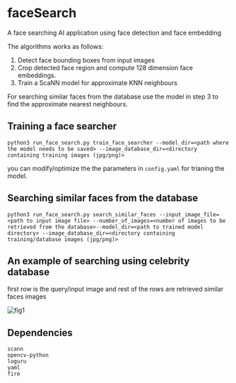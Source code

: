 # faceSearch
A face searching AI application using face detection and face embedding 

The algorithms works as follows:
1. Detect face bounding boxes from input images
2. Crop detected face region and compute 128 dimension face embeddings.
3. Train a ScaNN model for approximate KNN neighbours

For searching similar faces from the database use the model in step 3 to find the approximate nearest neighbours.

## Training a face searcher 
```
python3 run_face_search.py train_face_searcher --model_dir=<path where the model needs to be saved> --image_database_dir=<directory containing training images (jpg/png)>

```
you can modify/optimize the the parameters in ```config.yaml``` for trianing the model.

## Searching similar faces from the database
```
python3 run_face_search.py search_similar_faces --input_image_file=<path to input image file> --number_of_images=<number of images to be retrieved from the database>--model_dir=<path to trained model directory> --image_database_dir=<directory containing training/database images (jpg/png)>
```

## An example of searching using celebrity database
first row is the query/input image and rest of the rows are retrieved similar faces images


![fig1](https://user-images.githubusercontent.com/32892726/199361706-979cf8c5-929e-4b50-9dce-be6b1eb8dfc2.png)


## Dependencies
```
scann
opencv-python
loguru
yaml
fire
```
